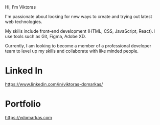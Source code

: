 Hi, I'm Viktoras

I'm passionate about looking for new ways to create and trying out latest web technologies.

My skills include front-end development (HTML, CSS, JavaScript, React). I use tools such as Git, Figma, Adobe XD.

Currently, I am looking to become a member of a professional developer team to level up my skills and collaborate with like minded people.

# Linked In

https://www.linkedin.com/in/viktoras-domarkas/

# Portfolio

https://vdomarkas.com
